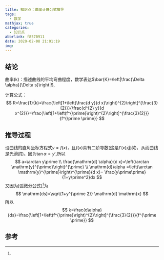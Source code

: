 ```yaml
---
title: 知识点：曲率计算公式推导
tags:
  - 数学
mathjax: true
categories:
  - 知识点
abbrlink: f8570911
date: 2020-02-08 21:01:19
img:
---
```


## 结论

曲率(k)：描述曲线的平均弯曲程度，数学表达$\bar{K}=\left|\frac{\Delta \alpha}{\Delta s}\right|$,

计算公式：
$$
R=\frac{1}{k}=\frac{\left[1+\left(\frac{d y}{d x}\right)^{2}\right]^{\frac{3}{2}}}{\frac{d^{2} y}{d x^{2}}}=\frac{\left[1+\left(f^{\prime}\right)^{2}\right]^{\frac{3}{2}}}{f^{\prime \prime}}
$$

## 推导过程

设曲线的直角坐标方程式$y=f(x)$，且$f(x)$具有二阶导数(这是$f\prime(x)连续$)，从而曲线是光滑的)。因为$\tan\alpha=y\prime$,所以
$$
a=\arctan y\prime \\
\frac{\mathrm{d} \alpha}{d x}=\left(\arctan \mathrm{y}^{\prime}\right)^{\prime} \\
\mathrm{d}\alpha =\left(\arctan \mathrm{y}^{\prime}\right)^{\prime}{d x}=
\frac{y\prime\prime}{1+y\prime^2}dx
$$
又因为[弧微分公式][^1]为
$$
\mathrm{ds}=\sqrt{1+y^{\prime 2}} \mathrm{d} \mathrm{x}
$$
所以
$$
k=\frac{d\alpha}{ds}=\frac{\left[1+\left(f^{\prime}\right)^{2}\right]^{\frac{3}{2}}}{f^{\prime \prime}}
$$

## 参考

[^1]: 

[1]: https://www.cnblogs.com/fujj/p/9704589.html